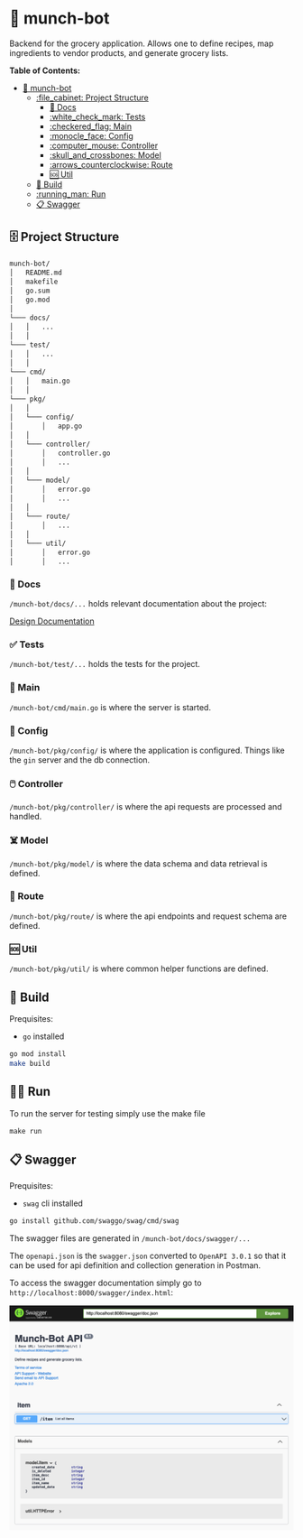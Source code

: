 # :ramen: munch-bot

Backend for the grocery application. Allows one to define recipes, 
map ingredients to vendor products, and generate grocery lists.

**Table of Contents:**
- [:ramen: munch-bot](#ramen-munch-bot)
  - [:file\_cabinet: Project Structure](#file_cabinet-project-structure)
    - [:memo: Docs](#memo-docs)
    - [:white\_check\_mark: Tests](#white_check_mark-tests)
    - [:checkered\_flag: Main](#checkered_flag-main)
    - [:monocle\_face: Config](#monocle_face-config)
    - [:computer\_mouse: Controller](#computer_mouse-controller)
    - [:skull\_and\_crossbones: Model](#skull_and_crossbones-model)
    - [:arrows\_counterclockwise: Route](#arrows_counterclockwise-route)
    - [:sos: Util](#sos-util)
  - [:hammer: Build](#hammer-build)
  - [:running\_man: Run](#running_man-run)
  - [:clipboard: Swagger](#clipboard-swagger)

## :file_cabinet: Project Structure

```
munch-bot/
│   README.md
│   makefile  
│   go.sum
│   go.mod
│
└─── docs/
│   │   ...
│   │
└─── test/
│   │   ...
│   │
└─── cmd/
│   │   main.go
│   │
└─── pkg/
│   │
│   └─── config/
│       │   app.go
│   │
│   └─── controller/
│       │   controller.go
│       │   ...
│   │
│   └─── model/
│       │   error.go
│       │   ...
│   │
│   └─── route/
│       │   ...
│   │
│   └─── util/
│       │   error.go
│       │   ...
```

### :memo: Docs

`/munch-bot/docs/...` holds relevant documentation about the project:

[Design Documentation](docs/design.md)

### :white_check_mark: Tests

`/munch-bot/test/...` holds the tests for the project.

### :checkered_flag: Main

`/munch-bot/cmd/main.go` is where the server is started.

### :monocle_face: Config

`/munch-bot/pkg/config/` is where the application is configured. Things like
the `gin` server and the db connection.

### :computer_mouse: Controller

`/munch-bot/pkg/controller/` is where the api requests are processed and
handled.

### :skull_and_crossbones: Model

`/munch-bot/pkg/model/` is where the data schema and data retrieval is
defined.

### :arrows_counterclockwise: Route

`/munch-bot/pkg/route/` is where the api endpoints and request schema
are defined.

### :sos: Util

`/munch-bot/pkg/util/` is where common helper functions are defined.

## :hammer: Build

Prequisites: 
- `go` installed

```bash
go mod install
make build
```
## :running_man: Run

To run the server for testing simply use the make file

```make
make run
```

## :clipboard: Swagger

Prequisites:
- `swag` cli installed

```bash
go install github.com/swaggo/swag/cmd/swag
```

The swagger files are generated in `/munch-bot/docs/swagger/...`

The `openapi.json` is the `swagger.json` converted to `OpenAPI 3.0.1` so that
it can be used for api definition and collection generation in Postman.

To access the swagger documentation simply go to
`http://localhost:8000/swagger/index.html`:

![swagger](./docs/assets/swagger.png "swagger.png")